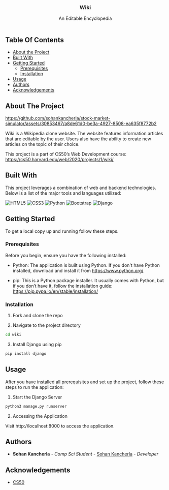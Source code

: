 <br/>
<p align="center">
  <h3 align="center">Wiki</h3>

  <p align="center">
    An Editable Encyclopedia
    <br/>
    <br/>
  </p>
</p>

## Table Of Contents

* [About the Project](#about-the-project)
* [Built With](#built-with)
* [Getting Started](#getting-started)
  * [Prerequisites](#prerequisites)
  * [Installation](#installation)
* [Usage](#usage)
* [Authors](#authors)
* [Acknowledgements](#acknowledgements)

## About The Project



https://github.com/sohankancherla/stock-market-simulator/assets/30853467/a8de61d0-be3a-4927-8508-ea635f8772b2



Wiki is a Wikipedia clone website. The website features information articles that are editable by the user. Users also have the ability to create new articles on the topic of their choice.

This project is a part of CS50’s Web Development course: https://cs50.harvard.edu/web/2020/projects/1/wiki/

## Built With

This project leverages a combination of web and backend technologies. Below is a list of the major tools and languages utilized:

  ![HTML5](https://img.shields.io/badge/html5-%23E34F26.svg?style=for-the-badge&logo=html5&logoColor=white)
  ![CSS3](https://img.shields.io/badge/css3-%231572B6.svg?style=for-the-badge&logo=css3&logoColor=white)
  ![Python](https://img.shields.io/badge/python-3670A0?style=for-the-badge&logo=python&logoColor=ffdd54)
  ![Bootstrap](https://img.shields.io/badge/bootstrap-%238511FA.svg?style=for-the-badge&logo=bootstrap&logoColor=white)
  ![Django](https://img.shields.io/badge/django-%23092E20.svg?style=for-the-badge&logo=django&logoColor=white)

## Getting Started

To get a local copy up and running follow these steps.

### Prerequisites

Before you begin, ensure you have the following installed:

* Python: The application is built using Python. If you don't have Python installed, download and install it from https://www.python.org/

* pip: This is a Python package installer. It usually comes with Python, but if you don’t have it, follow the installation guide: https://pip.pypa.io/en/stable/installation/

### Installation

1. Fork and clone the repo

2. Navigate to the project directory

```sh
cd wiki
```

3. Install Django using pip

```sh
pip install django
```

## Usage

After you have installed all prerequisites and set up the project, follow these steps to run the application:

1. Start the Django Server
```sh
python3 manage.py runserver
```
2. Accessing the Application

Visit http://localhost:8000 to access the application.

## Authors

* **Sohan Kancherla** - *Comp Sci Student* - [Sohan Kancherla](https://github.com/sohankancherla) - *Developer*

## Acknowledgements

* [CS50](https://cs50.harvard.edu/x/2023/)


